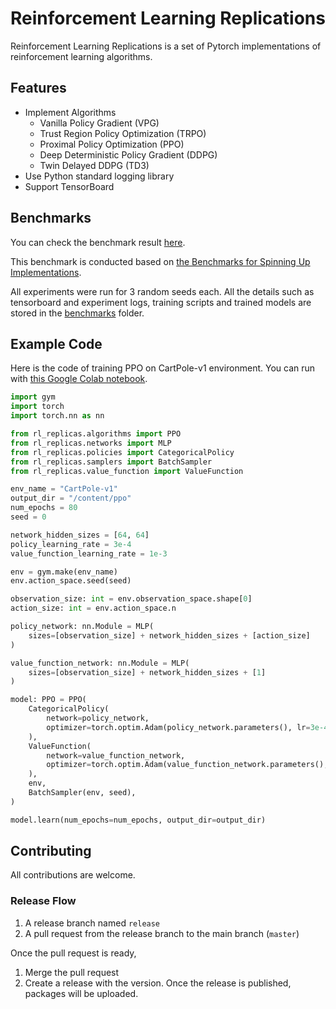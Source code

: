 # Reinforcement Learning Replications
Reinforcement Learning Replications is a set of Pytorch implementations of reinforcement learning algorithms.


## Features

- Implement Algorithms
  - Vanilla Policy Gradient (VPG)
  - Trust Region Policy Optimization (TRPO)
  - Proximal Policy Optimization (PPO)
  - Deep Deterministic Policy Gradient (DDPG)
  - Twin Delayed DDPG (TD3)
- Use Python standard logging library
- Support TensorBoard


## Benchmarks

You can check the benchmark result [here](https://yamatokataoka.github.io/reinforcement-learning-replications/benchmarks/visualization.html).

This benchmark is conducted based on [the Benchmarks for Spinning Up Implementations](https://spinningup.openai.com/en/latest/spinningup/bench.html).

All experiments were run for 3 random seeds each. All the details such as tensorboard and experiment logs, training scripts and trained models are stored in the [benchmarks](https://github.com/yamatokataoka/reinforcement-learning-replications/tree/main/benchmarks) folder.

## Example Code

Here is the code of training PPO on CartPole-v1 environment. You can run with [this Google Colab notebook](https://colab.research.google.com/drive/18MRw1FcDS4b_t3HAgfvyxBCi_1Z4lD__#scrollTo=A5GI_PJSchBn).

```python
import gym
import torch
import torch.nn as nn

from rl_replicas.algorithms import PPO
from rl_replicas.networks import MLP
from rl_replicas.policies import CategoricalPolicy
from rl_replicas.samplers import BatchSampler
from rl_replicas.value_function import ValueFunction

env_name = "CartPole-v1"
output_dir = "/content/ppo"
num_epochs = 80
seed = 0

network_hidden_sizes = [64, 64]
policy_learning_rate = 3e-4
value_function_learning_rate = 1e-3

env = gym.make(env_name)
env.action_space.seed(seed)

observation_size: int = env.observation_space.shape[0]
action_size: int = env.action_space.n

policy_network: nn.Module = MLP(
    sizes=[observation_size] + network_hidden_sizes + [action_size]
)

value_function_network: nn.Module = MLP(
    sizes=[observation_size] + network_hidden_sizes + [1]
)

model: PPO = PPO(
    CategoricalPolicy(
        network=policy_network,
        optimizer=torch.optim.Adam(policy_network.parameters(), lr=3e-4),
    ),
    ValueFunction(
        network=value_function_network,
        optimizer=torch.optim.Adam(value_function_network.parameters(), lr=1e-3),
    ),
    env,
    BatchSampler(env, seed),
)

model.learn(num_epochs=num_epochs, output_dir=output_dir)

```

## Contributing

All contributions are welcome.

### Release Flow

1. A release branch named `release`
1. A pull request from the release branch to the main branch (`master`)

Once the pull request is ready,

1. Merge the pull request
1. Create a release with the version. Once the release is published, packages will be uploaded.
